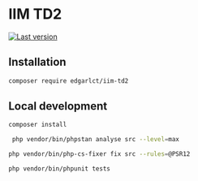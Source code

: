 # IIM TD2

[![Last version](https://img.shields.io/packagist/v/edgarlct/iim-td2?maxAge=3600)](https://packagist.org/packages/pgrimaud/iim-td2)

## Installation

```bash
composer require edgarlct/iim-td2
```

## Local development

```bash
composer install
```

```bash
 php vendor/bin/phpstan analyse src --level=max
```

```bash
php vendor/bin/php-cs-fixer fix src --rules=@PSR12
```

```bash
php vendor/bin/phpunit tests
```
